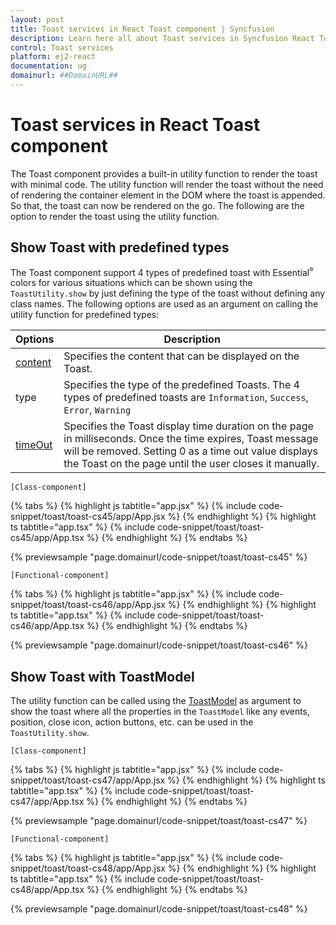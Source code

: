 ```yaml
---
layout: post
title: Toast services in React Toast component | Syncfusion
description: Learn here all about Toast services in Syncfusion React Toast component of Syncfusion Essential JS 2 and more.
control: Toast services 
platform: ej2-react
documentation: ug
domainurl: ##DomainURL##
---
```


# Toast services in React Toast component

The Toast component provides a built-in utility function to render the toast with minimal code. The utility function will render the toast without the need of rendering the container element in the DOM where the toast is appended. So that, the toast can now be rendered on the go. The following are the option to render the toast using the utility function.

## Show Toast with predefined types

The Toast component support 4 types of predefined toast with Essential<sup style="font-size:70%">&reg;</sup> colors for various situations which can be shown using the `ToastUtility.show` by just defining the type of the toast without defining any class names. The following options are used as an argument on calling the utility function for predefined types:

| Options   | Description |
|-----------|-------------|
| [content](https://ej2.syncfusion.com/react/documentation/api/toast/#content) | Specifies the content that can be displayed on the Toast. |
| type | Specifies the type of the predefined Toasts. The 4 types of predefined toasts are `Information`, `Success`, `Error`, `Warning` |
| [timeOut](https://ej2.syncfusion.com/react/documentation/api/toast/#timeOut) | Specifies the Toast display time duration on the page in milliseconds. Once the time expires, Toast message will be removed. Setting 0 as a time out value displays the Toast on the page until the user closes it manually. |

`[Class-component]`

{% tabs %}
{% highlight js tabtitle="app.jsx" %}
{% include code-snippet/toast/toast-cs45/app/App.jsx %}
{% endhighlight %}
{% highlight ts tabtitle="app.tsx" %}
{% include code-snippet/toast/toast-cs45/app/App.tsx %}
{% endhighlight %}
{% endtabs %}

 {% previewsample "page.domainurl/code-snippet/toast/toast-cs45" %}

`[Functional-component]`

{% tabs %}
{% highlight js tabtitle="app.jsx" %}
{% include code-snippet/toast/toast-cs46/app/App.jsx %}
{% endhighlight %}
{% highlight ts tabtitle="app.tsx" %}
{% include code-snippet/toast/toast-cs46/app/App.tsx %}
{% endhighlight %}
{% endtabs %}

 {% previewsample "page.domainurl/code-snippet/toast/toast-cs46" %}

## Show Toast with ToastModel

The utility function can be called using the [ToastModel](https://ej2.syncfusion.com/react/documentation/api/toast/toastModel/) as argument to show the toast where all the properties in the `ToastModel` like any events, position, close icon, action buttons, etc. can be used in the `ToastUtility.show`.

`[Class-component]`

{% tabs %}
{% highlight js tabtitle="app.jsx" %}
{% include code-snippet/toast/toast-cs47/app/App.jsx %}
{% endhighlight %}
{% highlight ts tabtitle="app.tsx" %}
{% include code-snippet/toast/toast-cs47/app/App.tsx %}
{% endhighlight %}
{% endtabs %}

 {% previewsample "page.domainurl/code-snippet/toast/toast-cs47" %}

`[Functional-component]`

{% tabs %}
{% highlight js tabtitle="app.jsx" %}
{% include code-snippet/toast/toast-cs48/app/App.jsx %}
{% endhighlight %}
{% highlight ts tabtitle="app.tsx" %}
{% include code-snippet/toast/toast-cs48/app/App.tsx %}
{% endhighlight %}
{% endtabs %}

 {% previewsample "page.domainurl/code-snippet/toast/toast-cs48" %}